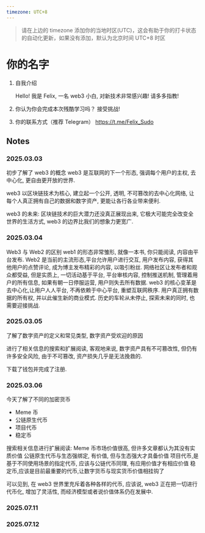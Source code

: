 ```yaml
---
timezone: UTC+8
---
```


> 请在上边的 timezone 添加你的当地时区(UTC)，这会有助于你的打卡状态的自动化更新，如果没有添加，默认为北京时间 UTC+8 时区

# 你的名字

1. 自我介绍

   Hello!
   我是 Felix, 一名 web3 小白, 对新技术非常感兴趣!
   请多多指教!

2. 你认为你会完成本次残酷学习吗？
   接受挑战!

3. 你的联系方式（推荐 Telegram）
   https://t.me/Felix_Sudo

## Notes

<!-- Content_START -->

### 2025.03.03

初步了解了 web3 的概念
web3 是互联网的下一个形态, 强调每个用户的主权, 去中心化, 更自由更开放的世界.

web3 以区块链技术为核心, 建立起一个公开, 透明, 不可篡改的去中心化网络, 让每个人真正拥有自己的数据和数字资产, 更能让各行各业带来便利.

web3 的未来: 区块链技术的巨大潜力还没真正展现出来, 它极大可能完全改变全世界的生活方式, web3 的边界比我们的想象力更宽广.

### 2025.03.04

Web3 与 Web2 的区别
web1 的形态非常雏形, 就像一本书, 你只能阅读, 内容由平台发布.
Web2 是当前的主流形态,平台允许用户进行交互, 用户发布内容, 获得其他用户的点赞评论, 成为博主发布精彩的内容, 以吸引粉丝.
网络社区让发布者和观众都受益, 但是实质上, 一切活动基于平台, 平台审核内容, 控制推送机制, 管理着用户的所有信息, 如果有朝一日停服运营, 用户则失去所有数据.
web3 的核心变革是去中心化,让用户人人平台, 不再依赖于中心平台, 重塑互联网秩序. 用户真正拥有数据的所有权, 并以此催生新的商业模式.
历史的车轮从未停止, 探索未来的同时, 也需要迎接挑战.

### 2025.03.05

了解了数字资产的定义和常见类型, 数字资产受欢迎的原因

进行了相关信息的搜索和扩展阅读, 客观地来说, 数字资产具有不可篡改性, 但仍有许多安全风险, 由于不可篡改, 资产损失几乎是无法挽救的.

下载了钱包并完成了注册.

### 2025.03.06

今天了解了不同的加密货币

- Meme 币
- 公链原生代币
- 项目代币
- 稳定币

搜索相关信息进行扩展阅读:
Meme 币市场价值很高, 但许多文章都认为其没有实质价值
公链原生代币与生态强绑定, 有价值, 但与生态强大才具备价值
项目代币,是基于不同使用场景的指定代币, 应该与公链代币同理, 有应用价值才有相应价值
稳定币,应该是目前最重要的代币,让数字货币与现实货币价值相挂钩了

可以见到, 在 web3 世界里充斥着各种各样的代币, 应该说, web3 正在把一切进行代币化, 增加了灵活性, 而经济模型或者说价值体系仍在发展中.

### 2025.07.11

### 2025.07.12

<!-- Content_END -->
